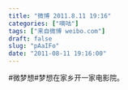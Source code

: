 ```yaml
---
title: "微博 2011.8.11 19:16"
categories: ["嘀咕"]
tags: ["来自微博 weibo.com"]
draft: false
slug: "pAaIFo"
date: "2011-08-11 19:16:00"
---
```


<p>#微梦想#梦想在家乡开一家电影院。 ​​​​</p>
